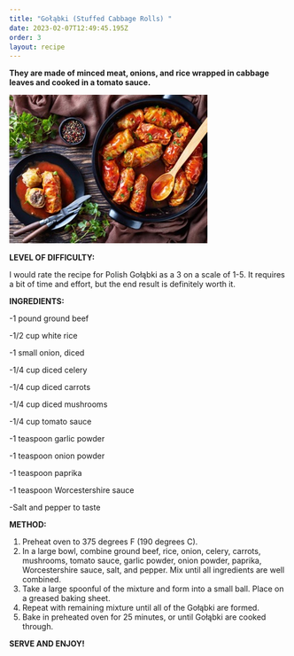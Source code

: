 ```yaml
---
title: "Gołąbki (Stuffed Cabbage Rolls) "
date: 2023-02-07T12:49:45.195Z
order: 3
layout: recipe
---
```

**They are made of minced meat, onions, and rice wrapped in cabbage leaves and cooked in a tomato sauce.**

![](../uploads/uyjnh.jpg)

**LEVEL OF DIFFICULTY:**

I would rate the recipe for Polish Gołąbki as a 3 on a scale of 1-5. It requires a bit of time and effort, but the end result is definitely worth it.

**INGREDIENTS:**

\-1 pound ground beef 

\-1/2 cup white rice 

\-1 small onion, diced 

\-1/4 cup diced celery 

\-1/4 cup diced carrots 

\-1/4 cup diced mushrooms 

\-1/4 cup tomato sauce 

\-1 teaspoon garlic powder 

\-1 teaspoon onion powder 

\-1 teaspoon paprika 

\-1 teaspoon Worcestershire sauce 

\-Salt and pepper to taste

**METHOD:**

1. Preheat oven to 375 degrees F (190 degrees C).
2. In a large bowl, combine ground beef, rice, onion, celery, carrots, mushrooms, tomato sauce, garlic powder, onion powder, paprika, Worcestershire sauce, salt, and pepper. Mix until all ingredients are well combined. 
3. Take a large spoonful of the mixture and form into a small ball. Place on a greased baking sheet. 
4. Repeat with remaining mixture until all of the Gołąbki are formed. 
5. Bake in preheated oven for 25 minutes, or until Gołąbki are cooked through. 

**SERVE AND ENJOY!**